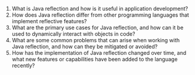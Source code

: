 

1. What is Java reflection and how is it useful in application development?
2. How does Java reflection differ from other programming languages that implement reflective features?
3. What are the primary use cases for Java reflection, and how can it be used to dynamically interact with objects in code?
4. What are some common problems that can arise when working with Java reflection, and how can they be mitigated or avoided?
5. How has the implementation of Java reflection changed over time, and what new features or capabilities have been added to the language recently?